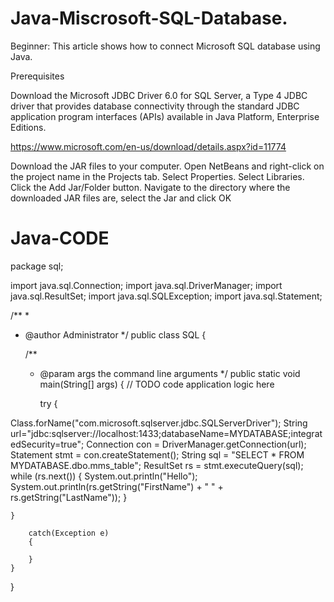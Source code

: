# Java-Miscrosoft-SQL-Database.

Beginner: This article shows how to connect Microsoft SQL database using Java.

Prerequisites
        
Download the Microsoft JDBC Driver 6.0 for SQL Server, a Type 4 JDBC driver that provides database connectivity through the standard JDBC application program interfaces (APIs) available in Java Platform, Enterprise Editions.

https://www.microsoft.com/en-us/download/details.aspx?id=11774

Download the JAR files to your computer.
Open NetBeans and right-click on the project name in the Projects tab.
Select Properties.
Select Libraries.
Click the Add Jar/Folder button.
Navigate to the directory where the downloaded JAR files are, select the Jar and click OK

# Java-CODE
package sql;

import java.sql.Connection;
import java.sql.DriverManager;
import java.sql.ResultSet;
import java.sql.SQLException;
import java.sql.Statement;

/**
 *
 * @author Administrator
 */
public class SQL {

    /**
     * @param args the command line arguments
     */
    public static void main(String[] args) {
        // TODO code application logic here
        
        try {
            
 Class.forName("com.microsoft.sqlserver.jdbc.SQLServerDriver");
 String url="jdbc:sqlserver://localhost:1433;databaseName=MYDATABASE;integratedSecurity=true";
 Connection con = DriverManager.getConnection(url);            
 Statement stmt = con.createStatement();
 String sql = "SELECT * FROM MYDATABASE.dbo.mms_table";
ResultSet rs = stmt.executeQuery(sql);
while (rs.next()) {
     System.out.println("Hello");           
    System.out.println(rs.getString("FirstName") + " " + rs.getString("LastName"));
            }
            
            
            

    }
        
        catch(Exception e)
        {
            
        }
    }
}
